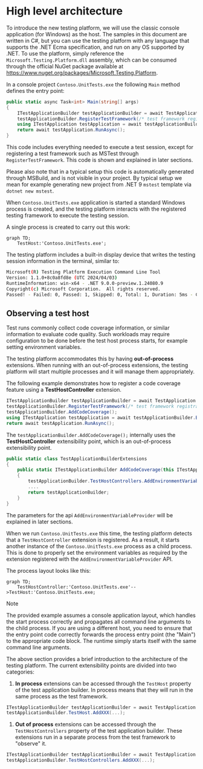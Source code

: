 # High level architecture

To introduce the new testing platform, we will use the classic console application (for Windows) as the host. The samples in this document are written in C#, but you can use the testing platform with any language that supports the .NET Ecma specification, and run on any OS supported by .NET. To use the platform, simply reference the `Microsoft.Testing.Platform.dll` assembly, which can be consumed through the official NuGet package available at <https://www.nuget.org/packages/Microsoft.Testing.Platform>.

In a console project `Contoso.UnitTests.exe` the following `Main` method defines the entry point:

```c#
public static async Task<int> Main(string[] args)
{
    ITestApplicationBuilder testApplicationBuilder = await TestApplication.CreateBuilderAsync(args);
    testApplicationBuilder.RegisterTestFramework(/* test framework registration factories */);
    using ITestApplication testApplication = await testApplicationBuilder.BuildAsync();
    return await testApplication.RunAsync();
}
```

This code includes everything needed to execute a test session, except for registering a test framework such as MSTest through `RegisterTestFramework`. This code is shown and explained in later sections.

Please also note that in a typical setup this code is automatically generated through MSBuild, and is not visible in your project. By typical setup we mean for example generating new project from .NET 9 `mstest` template via `dotnet new mstest`.

When `Contoso.UnitTests.exe` application is started a standard Windows process is created, and the testing platform interacts with the registered testing framework to execute the testing session.

A single process is created to carry out this work:

```mermaid
graph TD;
    TestHost:'Contoso.UnitTests.exe';
```

The testing platform includes a built-in display device that writes the testing session information in the terminal, similar to:

```bash
Microsoft(R) Testing Platform Execution Command Line Tool
Version: 1.1.0+8c0a8fd8e (UTC 2024/04/03)
RuntimeInformation: win-x64 - .NET 9.0.0-preview.1.24080.9
Copyright(c) Microsoft Corporation.  All rights reserved.
Passed! - Failed: 0, Passed: 1, Skipped: 0, Total: 1, Duration: 5ms - Contoso.UnitTests.dll (win-x64 - .NET 9.0.0-preview.1.24080.9)
```

## Observing a test host

Test runs commonly collect code coverage information, or similar information to evaluate code quality. Such workloads may require configuration to be done before the test host process starts, for example setting environment variables.

The testing platform accommodates this by having **out-of-process** extensions. When running with an out-of-process extensions, the testing platform will start multiple processes and it will manage them appropriately.

The following example demonstrates how to register a code coverage feature using a **TestHostController** extension.

```c#
ITestApplicationBuilder testApplicationBuilder = await TestApplication.CreateBuilderAsync(args);
testApplicationBuilder.RegisterTestFramework(/* test framework registration factories */);
testApplicationBuilder.AddCodeCoverage();
using ITestApplication testApplication = await testApplicationBuilder.BuildAsync();
return await testApplication.RunAsync();
```

The `testApplicationBuilder.AddCodeCoverage();` internally uses the **TestHostController** extensibility point, which is an out-of-process extensibility point.

```c#
public static class TestApplicationBuilderExtensions
{
    public static ITestApplicationBuilder AddCodeCoverage(this ITestApplicationBuilder testApplicationBuilder)
    {
        testApplicationBuilder.TestHostControllers.AddEnvironmentVariableProvider(...);
        ....
        return testApplicationBuilder;
    }
}
```

The parameters for the api `AddEnvironmentVariableProvider` will be explained in later sections.

When we run `Contoso.UnitTests.exe` this time, the testing platform detects that a `TestHostController` extension is registered. As a result, it starts another instance of the `Contoso.UnitTests.exe` process as a child process. This is done to properly set the environment variables as required by the extension registered with the `AddEnvironmentVariableProvider` API.

The process layout looks like this:

```mermaid
graph TD;
    TestHostController:'Contoso.UnitTests.exe'-->TestHost:'Contoso.UnitTests.exe;
```

> [!NOTE]
> The provided example assumes a console application layout, which handles the start process correctly and propagates all command line arguments to the child process.
> If you are using a different host, you need to ensure that the entry point code correctly forwards the process entry point (the "Main") to the appropriate code block.
> The runtime simply starts itself with the same command line arguments.

The above section provides a brief introduction to the architecture of the testing platform. The current extensibility points are divided into two categories:

1. **In process** extensions can be accessed through the `TestHost` property of the test application builder. In process means that they will run in the same process as the test framework.

```cs
ITestApplicationBuilder testApplicationBuilder = await TestApplication.CreateBuilderAsync(args);
testApplicationBuilder.TestHost.AddXXX(...);
```

1. **Out of process** extensions can be accessed through the `TestHostControllers` property of the test application builder. These extensions run in a separate process from the test framework to "observe" it.

```cs
ITestApplicationBuilder testApplicationBuilder = await TestApplication.CreateBuilderAsync(args);
testApplicationBuilder.TestHostControllers.AddXXX(...);
```
